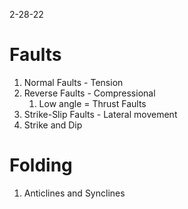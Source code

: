 2-28-22
# Faults
1. Normal Faults - Tension
2. Reverse Faults - Compressional
	1. Low angle = Thrust Faults
3. Strike-Slip Faults - Lateral movement
4. Strike and Dip
# Folding
1. Anticlines and Synclines